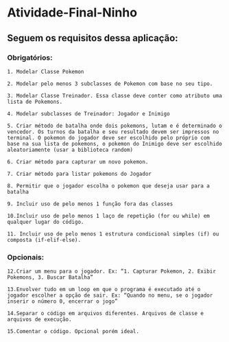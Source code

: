# Atividade-Final-Ninho

## Seguem os requisitos dessa aplicação:

### Obrigatórios:

`1. Modelar Classe Pokemon`

`2. Modelar pelo menos 3 subclasses de Pokemon com base no seu tipo. `

`3. Modelar Classe Treinador. Essa classe deve conter como atributo uma lista de Pokemons.`

`4. Modelar subclasses de Treinador: Jogador e Inimigo`

`5. Criar método de batalha onde dois pokemons, lutam e é determinado o vencedor. Os turnos da batalha e seu resultado devem ser impressos no terminal. O pokemon do jogador deve ser escolhido pelo próprio com base na sua lista de pokemons, o pokemon do Inimigo deve ser escolhido aleatoriamente (usar a biblioteca random)`

`6. Criar método para capturar um novo pokemon.`

`7. Criar método para listar pokemons do Jogador`

`8. Permitir que o jogador escolha o pokemon que deseja usar para a batalha`

`9. Incluir uso de pelo menos 1 função fora das classes`

`10.Incluir uso de pelo menos 1 laço de repetição (for ou while) em qualquer lugar do código.`

`11. Incluir uso de pelo menos 1 estrutura condicional simples (if) ou composta (if-elif-else).`

### Opcionais:

`12.Criar um menu para o jogador. Ex: “1. Capturar Pokemon, 2. Exibir Pokemons, 3. Buscar Batalha”`

`13.Envolver tudo em um loop em que o programa é executado até o jogador escolher a opção de sair. Ex: “Quando no menu, se o jogador inserir o número 0, encerrar o jogo”`

`14.Separar o código em arquivos diferentes. Arquivos de classe e arquivos de execução.`

`15.Comentar o código. Opcional porém ideal.`
